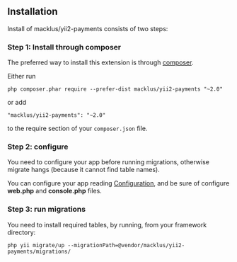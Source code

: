## Installation

Install of macklus/yii2-payments consists of two steps:

### Step 1: Install through composer

The preferred way to install this extension is through [composer](http://getcomposer.org/download/).

Either run

```
php composer.phar require --prefer-dist macklus/yii2-payments "~2.0"
```

or add

```
"macklus/yii2-payments": "~2.0"
```

to the require section of your `composer.json` file.

### Step 2: configure

You need to configure your app before running migrations, otherwise migrate hangs
(because it cannot find table names).

You can configure your app reading [Configuration](configuration.md), and be sure 
of configure **web.php** and **console.php** files.


### Step 3: run migrations

You need to install required tables, by running, from your framework directory:

```
php yii migrate/up --migrationPath=@vendor/macklus/yii2-payments/migrations/
```
